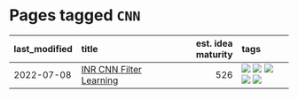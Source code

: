 # Pages tagged `CNN`

|last_modified|title|est. idea maturity|tags
|:---|:---|---:|:---|
|2022-07-08|[INR CNN Filter Learning](../INR_CNN_filter_learning.md)|526|[![](https://img.shields.io/badge/tag-CNN-d12fe)](../tags/CNN.md) [![](https://img.shields.io/badge/tag-INR-2db795)](../tags/INR.md) [![](https://img.shields.io/badge/tag-deep_learning-4dea78)](../tags/deep_learning.md) [![](https://img.shields.io/badge/tag-experimental-e839f4)](../tags/experimental.md) [![](https://img.shields.io/badge/tag-filter_learning-b653cf)](../tags/filter_learning.md)|